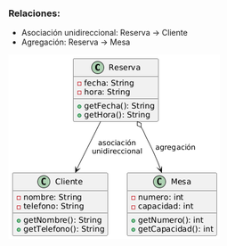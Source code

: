 ### Relaciones:

- Asociación unidireccional: Reserva → Cliente
- Agregación: Reserva → Mesa


![Diagrama ](diagrama.png)

